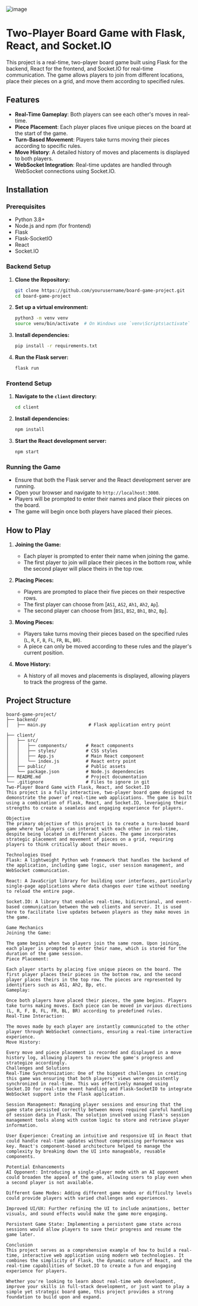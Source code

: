 ![image](https://github.com/user-attachments/assets/999a4c38-e595-4b74-be86-c12542059eda)

# Two-Player Board Game with Flask, React, and Socket.IO

This project is a real-time, two-player board game built using Flask for the backend, React for the frontend, and Socket.IO for real-time communication. The game allows players to join from different locations, place their pieces on a grid, and move them according to specified rules.

## Features

- **Real-Time Gameplay**: Both players can see each other's moves in real-time.
- **Piece Placement**: Each player places five unique pieces on the board at the start of the game.
- **Turn-Based Movement**: Players take turns moving their pieces according to specific rules.
- **Move History**: A detailed history of moves and placements is displayed to both players.
- **WebSocket Integration**: Real-time updates are handled through WebSocket connections using Socket.IO.

## Installation

### Prerequisites

- Python 3.8+
- Node.js and npm (for frontend)
- Flask
- Flask-SocketIO
- React
- Socket.IO

### Backend Setup

1. **Clone the Repository:**

    ```bash
    git clone https://github.com/yourusername/board-game-project.git
    cd board-game-project
    ```

2. **Set up a virtual environment:**

    ```bash
    python3 -m venv venv
    source venv/bin/activate  # On Windows use `venv\Scripts\activate`
    ```

3. **Install dependencies:**

    ```bash
    pip install -r requirements.txt
    ```

4. **Run the Flask server:**

    ```bash
    flask run
    ```

### Frontend Setup

1. **Navigate to the `client` directory:**

    ```bash
    cd client
    ```

2. **Install dependencies:**

    ```bash
    npm install
    ```

3. **Start the React development server:**

    ```bash
    npm start
    ```

### Running the Game

- Ensure that both the Flask server and the React development server are running.
- Open your browser and navigate to `http://localhost:3000`.
- Players will be prompted to enter their names and place their pieces on the board.
- The game will begin once both players have placed their pieces.

## How to Play

1. **Joining the Game:**
   - Each player is prompted to enter their name when joining the game.
   - The first player to join will place their pieces in the bottom row, while the second player will place theirs in the top row.

2. **Placing Pieces:**
   - Players are prompted to place their five pieces on their respective rows.
   - The first player can choose from [`AS1`, `AS2`, `Ah1`, `Ah2`, `Ap`].
   - The second player can choose from [`BS1`, `BS2`, `Bh1`, `Bh2`, `Bp`].

3. **Moving Pieces:**
   - Players take turns moving their pieces based on the specified rules (`L`, `R`, `F`, `B`, `FL`, `FR`, `BL`, `BR`).
   - A piece can only be moved according to these rules and the player's current position.

4. **Move History:**
   - A history of all moves and placements is displayed, allowing players to track the progress of the game.

## Project Structure

```plaintext
board-game-project/
├── backend/
│   ├── main.py                # Flask application entry point

├── client/
│   ├── src/
│   │   ├── components/       # React components
│   │   ├── styles/           # CSS styles
│   │   ├── App.js            # Main React component
│   │   └── index.js          # React entry point
│   ├── public/               # Public assets
│   └── package.json          # Node.js dependencies
├── README.md                 # Project documentation
└── .gitignore                # Files to ignore in git
Two-Player Board Game with Flask, React, and Socket.IO
This project is a fully interactive, two-player board game designed to demonstrate the power of real-time web applications. The game is built using a combination of Flask, React, and Socket.IO, leveraging their strengths to create a seamless and engaging experience for players.

Objective
The primary objective of this project is to create a turn-based board game where two players can interact with each other in real-time, despite being located in different places. The game incorporates strategic placement and movement of pieces on a grid, requiring players to think critically about their moves.

Technologies Used
Flask: A lightweight Python web framework that handles the backend of the application, including game logic, user session management, and WebSocket communication.

React: A JavaScript library for building user interfaces, particularly single-page applications where data changes over time without needing to reload the entire page.

Socket.IO: A library that enables real-time, bidirectional, and event-based communication between the web clients and server. It is used here to facilitate live updates between players as they make moves in the game.

Game Mechanics
Joining the Game:

The game begins when two players join the same room. Upon joining, each player is prompted to enter their name, which is stored for the duration of the game session.
Piece Placement:

Each player starts by placing five unique pieces on the board. The first player places their pieces in the bottom row, and the second player places theirs in the top row. The pieces are represented by identifiers such as AS1, Ah2, Bp, etc.
Gameplay:

Once both players have placed their pieces, the game begins. Players take turns making moves. Each piece can be moved in various directions (L, R, F, B, FL, FR, BL, BR) according to predefined rules.
Real-Time Interaction:

The moves made by each player are instantly communicated to the other player through WebSocket connections, ensuring a real-time interactive experience.
Move History:

Every move and piece placement is recorded and displayed in a move history log, allowing players to review the game's progress and strategize accordingly.
Challenges and Solutions
Real-Time Synchronization: One of the biggest challenges in creating this game was ensuring that both players' views were consistently synchronized in real-time. This was effectively managed using Socket.IO for real-time event handling and Flask-SocketIO to integrate WebSocket support into the Flask application.

Session Management: Managing player sessions and ensuring that the game state persisted correctly between moves required careful handling of session data in Flask. The solution involved using Flask's session management tools along with custom logic to store and retrieve player information.

User Experience: Creating an intuitive and responsive UI in React that could handle real-time updates without compromising performance was key. React's component-based architecture helped to manage the complexity by breaking down the UI into manageable, reusable components.

Potential Enhancements
AI Opponent: Introducing a single-player mode with an AI opponent could broaden the appeal of the game, allowing users to play even when a second player is not available.

Different Game Modes: Adding different game modes or difficulty levels could provide players with varied challenges and experiences.

Improved UI/UX: Further refining the UI to include animations, better visuals, and sound effects would make the game more engaging.

Persistent Game State: Implementing a persistent game state across sessions would allow players to save their progress and resume the game later.

Conclusion
This project serves as a comprehensive example of how to build a real-time, interactive web application using modern web technologies. It combines the simplicity of Flask, the dynamic nature of React, and the real-time capabilities of Socket.IO to create a fun and engaging experience for players.

Whether you're looking to learn about real-time web development, improve your skills in full-stack development, or just want to play a simple yet strategic board game, this project provides a strong foundation to build upon and expand.

